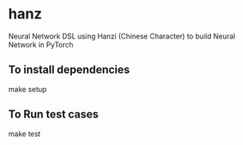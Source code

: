 # hanz
Neural Network DSL using Hanzi (Chinese Character) to build Neural Network in PyTorch

## To install dependencies
make setup

## To Run test cases
make test
